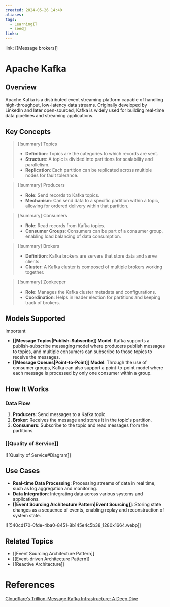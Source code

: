 ```yaml
---
created: 2024-05-26 14:40
aliases: 
tags:
  - LearningIT
  - seed🌱
links:
---
```


link: [[Message brokers]]

# Apache Kafka
## Overview

Apache Kafka is a distributed event streaming platform capable of handling high-throughput, low-latency data streams. Originally developed by LinkedIn and later open-sourced, Kafka is widely used for building real-time data pipelines and streaming applications.

## Key Concepts


> [!summary] Topics
> 
> - **Definition**: Topics are the categories to which records are sent.
> - **Structure**: A topic is divided into partitions for scalability and parallelism.
> - **Replication**: Each partition can be replicated across multiple nodes for fault tolerance.


> [!summary] Producers
> 
> - **Role**: Send records to Kafka topics.
> - **Mechanism**: Can send data to a specific partition within a topic, allowing for ordered delivery within that partition.


> [!summary] Consumers
> 
> - **Role**: Read records from Kafka topics.
> - **Consumer Groups**: Consumers can be part of a consumer group, enabling load balancing of data consumption.


> [!summary] Brokers
> 
> - **Definition**: Kafka brokers are servers that store data and serve clients.
> - **Cluster**: A Kafka cluster is composed of multiple brokers working together.


> [!summary] Zookeeper
> 
> - **Role**: Manages the Kafka cluster metadata and configurations.
> - **Coordination**: Helps in leader election for partitions and keeping track of brokers.

## Models Supported

> [!important]
> 
> - **[[Message Topics|Publish-Subscribe]] Model**: Kafka supports a publish-subscribe messaging model where producers publish messages to topics, and multiple consumers can subscribe to those topics to receive the messages.
> - **[[Message Queues|Point-to-Point]] Model**: Through the use of consumer groups, Kafka can also support a point-to-point model where each message is processed by only one consumer within a group.

## How It Works

### Data Flow

1. **Producers**: Send messages to a Kafka topic.
2. **Broker**: Receives the message and stores it in the topic's partition.
3. **Consumers**: Subscribe to the topic and read messages from the partitions.

### [[Quality of Service]]

![[Quality of Service#Diagram]]
## Use Cases

- **Real-time Data Processing**: Processing streams of data in real time, such as log aggregation and monitoring.
- **Data Integration**: Integrating data across various systems and applications.
- **[[Event Sourcing Architecture Pattern|Event Sourcing]]**: Storing state changes as a sequence of events, enabling replay and reconstruction of system state.


![[540cd170-0fde-4ba0-8451-8b145e4c5b38_1280x1664.webp]]

## Related Topics

- [[Event Sourcing Architecture Pattern]]
- [[Event-driven Architecture Pattern]]
- [[Reactive Architecture]]

# References

[Cloudflare’s Trillion-Message Kafka Infrastructure: A Deep Dive](https://blog.bytebytego.com/p/cloudflares-trillion-message-kafka?utm_source=publication-search)